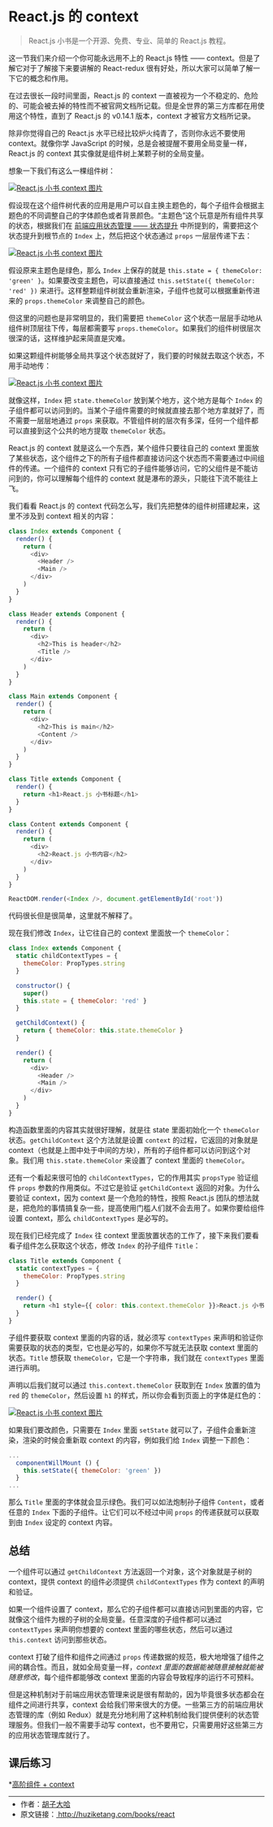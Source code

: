 # React.js 的 context

> React.js 小书是一个开源、免费、专业、简单的 React.js 教程。

这一节我们来介绍一个你可能永远用不上的 React.js 特性 —— context。但是了解它对于了解接下来要讲解的 React-redux 很有好处，所以大家可以简单了解一下它的概念和作用。

在过去很长一段时间里面，React.js 的 context 一直被视为一个不稳定的、危险的、可能会被去掉的特性而不被官网文档所记载。但是全世界的第三方库都在用使用这个特性，直到了 React.js 的 v0.14.1 版本，context 才被官方文档所记录。

除非你觉得自己的 React.js 水平已经比较炉火纯青了，否则你永远不要使用 context。就像你学 JavaScript 的时候，总是会被提醒不要用全局变量一样，React.js 的 context 其实像就是组件树上某颗子树的全局变量。

想象一下我们有这么一棵组件树：

<a href="http://huzidaha.github.io/static/assets/img/posts/85C81DFF-F71E-4B2B-9BAB-AF285F3DB1DB.png" target="_blank">![React.js 小书 context 图片](http://huzidaha.github.io/static/assets/img/posts/85C81DFF-F71E-4B2B-9BAB-AF285F3DB1DB.png)</a>

假设现在这个组件树代表的应用是用户可以自主换主题色的，每个子组件会根据主题色的不同调整自己的字体颜色或者背景颜色。“主题色”这个玩意是所有组件共享的状态，根据我们在 [前端应用状态管理 —— 状态提升](http://react.huziketang.com/blog/lesson17) 中所提到的，需要把这个状态提升到根节点的 `Index` 上，然后把这个状态通过 `props` 一层层传递下去：

<a href="http://huzidaha.github.io/static/assets/img/posts/03118DDD-60E3-469A-AB78-5FBE57425E30.png" target="_blank">![React.js 小书 context 图片](http://huzidaha.github.io/static/assets/img/posts/03118DDD-60E3-469A-AB78-5FBE57425E30.png)</a>

假设原来主题色是绿色，那么 `Index` 上保存的就是 `this.state = { themeColor: 'green' }`。如果要改变主题色，可以直接通过 `this.setState({ themeColor: 'red' })` 来进行。这样整颗组件树就会重新渲染，子组件也就可以根据重新传进来的 `props.themeColor` 来调整自己的颜色。

但这里的问题也是非常明显的，我们需要把 `themeColor` 这个状态一层层手动地从组件树顶层往下传，每层都需要写 `props.themeColor`。如果我们的组件树很层次很深的话，这样维护起来简直是灾难。

如果这颗组件树能够全局共享这个状态就好了，我们要的时候就去取这个状态，不用手动地传：

<a href="http://huzidaha.github.io/static/assets/img/posts/3BC6BDFC-5772-4045-943B-15FBEC28DAC0.png" target="_blank">![React.js 小书 context 图片](http://huzidaha.github.io/static/assets/img/posts/3BC6BDFC-5772-4045-943B-15FBEC28DAC0.png)</a>

就像这样，`Index` 把 `state.themeColor` 放到某个地方，这个地方是每个 `Index` 的子组件都可以访问到的。当某个子组件需要的时候就直接去那个地方拿就好了，而不需要一层层地通过 `props` 来获取。不管组件树的层次有多深，任何一个组件都可以直接到这个公共的地方提取 `themeColor` 状态。

React.js 的 context 就是这么一个东西，某个组件只要往自己的 context 里面放了某些状态，这个组件之下的所有子组件都直接访问这个状态而不需要通过中间组件的传递。一个组件的 context 只有它的子组件能够访问，它的父组件是不能访问到的，你可以理解每个组件的 context 就是瀑布的源头，只能往下流不能往上飞。

我们看看 React.js 的 context 代码怎么写，我们先把整体的组件树搭建起来，这里不涉及到 context 相关的内容：

```javascript
class Index extends Component {
  render() {
    return (
      <div>
        <Header />
        <Main />
      </div>
    )
  }
}

class Header extends Component {
  render() {
    return (
      <div>
        <h2>This is header</h2>
        <Title />
      </div>
    )
  }
}

class Main extends Component {
  render() {
    return (
      <div>
        <h2>This is main</h2>
        <Content />
      </div>
    )
  }
}

class Title extends Component {
  render() {
    return <h1>React.js 小书标题</h1>
  }
}

class Content extends Component {
  render() {
    return (
      <div>
        <h2>React.js 小书内容</h2>
      </div>
    )
  }
}

ReactDOM.render(<Index />, document.getElementById('root'))
```

代码很长但是很简单，这里就不解释了。

现在我们修改 `Index`，让它往自己的 context 里面放一个 `themeColor`：

```javascript
class Index extends Component {
  static childContextTypes = {
    themeColor: PropTypes.string
  }

  constructor() {
    super()
    this.state = { themeColor: 'red' }
  }

  getChildContext() {
    return { themeColor: this.state.themeColor }
  }

  render() {
    return (
      <div>
        <Header />
        <Main />
      </div>
    )
  }
}
```

构造函数里面的内容其实就很好理解，就是往 state 里面初始化一个 `themeColor` 状态。`getChildContext` 这个方法就是设置 `context` 的过程，它返回的对象就是 context（也就是上图中处于中间的方块），所有的子组件都可以访问到这个对象。我们用 `this.state.themeColor` 来设置了 context 里面的 `themeColor`。

还有一个看起来很可怕的 `childContextTypes`，它的作用其实 `propsType` 验证组件 `props` 参数的作用类似。不过它是验证 `getChildContext` 返回的对象。为什么要验证 context，因为 context 是一个危险的特性，按照 React.js 团队的想法就是，把危险的事情搞复杂一些，提高使用门槛人们就不会去用了。如果你要给组件设置 context，那么 `childContextTypes` 是必写的。

现在我们已经完成了 `Index` 往 context 里面放置状态的工作了，接下来我们要看看子组件怎么获取这个状态，修改 `Index` 的孙子组件 `Title`：

```javascript
class Title extends Component {
  static contextTypes = {
    themeColor: PropTypes.string
  }

  render() {
    return <h1 style={{ color: this.context.themeColor }}>React.js 小书标题</h1>
  }
}
```

子组件要获取 context 里面的内容的话，就必须写 `contextTypes` 来声明和验证你需要获取的状态的类型，它也是必写的，如果你不写就无法获取 context 里面的状态。`Title` 想获取 `themeColor`，它是一个字符串，我们就在 `contextTypes` 里面进行声明。

声明以后我们就可以通过 `this.context.themeColor` 获取到在 `Index` 放置的值为 `red` 的 `themeColor`，然后设置 `h1` 的样式，所以你会看到页面上的字体是红色的：

<a href="http://huzidaha.github.io/static/assets/img/posts/B8D755FF-79CC-4D1F-960D-7ABBF7775AF1.png" target="_blank">![React.js 小书 context 图片](http://huzidaha.github.io/static/assets/img/posts/B8D755FF-79CC-4D1F-960D-7ABBF7775AF1.png)</a>

如果我们要改颜色，只需要在 `Index` 里面 `setState` 就可以了，子组件会重新渲染，渲染的时候会重新取 context 的内容，例如我们给 `Index` 调整一下颜色：

```javascript
...
  componentWillMount () {
    this.setState({ themeColor: 'green' })
  }
...
```

那么 `Title` 里面的字体就会显示绿色。我们可以如法炮制孙子组件 `Content`，或者任意的 `Index` 下面的子组件。让它们可以不经过中间 `props` 的传递获就可以获取到由 `Index` 设定的 context 内容。

## 总结

一个组件可以通过 `getChildContext` 方法返回一个对象，这个对象就是子树的 context，提供 context 的组件必须提供 `childContextTypes` 作为 context 的声明和验证。

如果一个组件设置了 context，那么它的子组件都可以直接访问到里面的内容，它就像这个组件为根的子树的全局变量。任意深度的子组件都可以通过 `contextTypes` 来声明你想要的 context 里面的哪些状态，然后可以通过 `this.context` 访问到那些状态。

context 打破了组件和组件之间通过 `props` 传递数据的规范，极大地增强了组件之间的耦合性。而且，就如全局变量一样，_context 里面的数据能被随意接触就能被随意修改_，每个组件都能够改 context 里面的内容会导致程序的运行不可预料。

但是这种机制对于前端应用状态管理来说是很有帮助的，因为毕竟很多状态都会在组件之间进行共享，context 会给我们带来很大的方便。一些第三方的前端应用状态管理的库（例如 Redux）就是充分地利用了这种机制给我们提供便利的状态管理服务。但我们一般不需要手动写 context，也不要用它，只需要用好这些第三方的应用状态管理库就行了。

## 课后练习

\*<a target="_blank" href="http://scriptoj.com/problems/15">高阶组件 + context</a>

---

<ul style='font-size: 14px; margin-top: -10px;'>
  <li>
    作者：<a href="https://www.zhihu.com/people/hu-zi-da-ha" target="_blank">胡子大哈</a>
  </li>
  <li>
    原文链接：<a href="http://huziketang.com/books/react"> http://huziketang.com/books/react</a>
  </li>
</ul>
